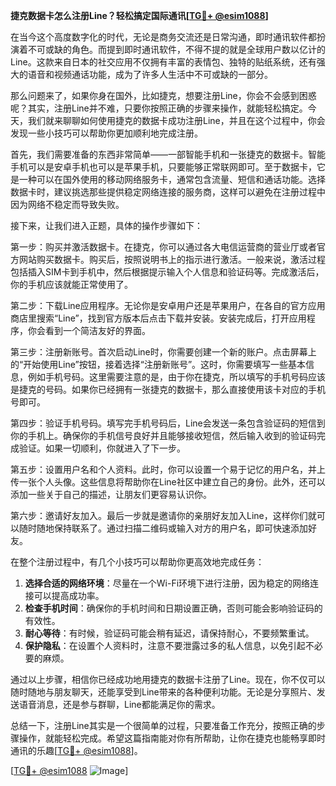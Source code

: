 **捷克数据卡怎么注册Line？轻松搞定国际通讯[[TG💪+ @esim1088](https://t.me/s/esim1088)]**

在当今这个高度数字化的时代，无论是商务交流还是日常沟通，即时通讯软件都扮演着不可或缺的角色。而提到即时通讯软件，不得不提的就是全球用户数以亿计的Line。这款来自日本的社交应用不仅拥有丰富的表情包、独特的贴纸系统，还有强大的语音和视频通话功能，成为了许多人生活中不可或缺的一部分。

那么问题来了，如果你身在国外，比如捷克，想要注册Line，你会不会感到困惑呢？其实，注册Line并不难，只要你按照正确的步骤来操作，就能轻松搞定。今天，我们就来聊聊如何使用捷克的数据卡成功注册Line，并且在这个过程中，你会发现一些小技巧可以帮助你更加顺利地完成注册。

首先，我们需要准备的东西非常简单——一部智能手机和一张捷克的数据卡。智能手机可以是安卓手机也可以是苹果手机，只要能够正常联网即可。至于数据卡，它是一种可以在国外使用的移动网络服务卡，通常包含流量、短信和通话功能。选择数据卡时，建议挑选那些提供稳定网络连接的服务商，这样可以避免在注册过程中因为网络不稳定而导致失败。

接下来，让我们进入正题，具体的操作步骤如下：

第一步：购买并激活数据卡。在捷克，你可以通过各大电信运营商的营业厅或者官方网站购买数据卡。购买后，按照说明书上的指示进行激活。一般来说，激活过程包括插入SIM卡到手机中，然后根据提示输入个人信息和验证码等。完成激活后，你的手机应该就能正常使用了。

第二步：下载Line应用程序。无论你是安卓用户还是苹果用户，在各自的官方应用商店里搜索“Line”，找到官方版本后点击下载并安装。安装完成后，打开应用程序，你会看到一个简洁友好的界面。

第三步：注册新账号。首次启动Line时，你需要创建一个新的账户。点击屏幕上的“开始使用Line”按钮，接着选择“注册新账号”。这时，你需要填写一些基本信息，例如手机号码。这里需要注意的是，由于你在捷克，所以填写的手机号码应该是捷克的号码。如果你已经拥有一张捷克的数据卡，那么直接使用该卡对应的手机号即可。

第四步：验证手机号码。填写完手机号码后，Line会发送一条包含验证码的短信到你的手机上。确保你的手机信号良好并且能够接收短信，然后输入收到的验证码完成验证。如果一切顺利，你就进入了下一步。

第五步：设置用户名和个人资料。此时，你可以设置一个易于记忆的用户名，并上传一张个人头像。这些信息将帮助你在Line社区中建立自己的身份。此外，还可以添加一些关于自己的描述，让朋友们更容易认识你。

第六步：邀请好友加入。最后一步就是邀请你的亲朋好友加入Line，这样你们就可以随时随地保持联系了。通过扫描二维码或输入对方的用户名，即可快速添加好友。

在整个注册过程中，有几个小技巧可以帮助你更高效地完成任务：

1. **选择合适的网络环境**：尽量在一个Wi-Fi环境下进行注册，因为稳定的网络连接可以提高成功率。
2. **检查手机时间**：确保你的手机时间和日期设置正确，否则可能会影响验证码的有效性。
3. **耐心等待**：有时候，验证码可能会稍有延迟，请保持耐心，不要频繁重试。
4. **保护隐私**：在设置个人资料时，注意不要泄露过多的私人信息，以免引起不必要的麻烦。

通过以上步骤，相信你已经成功地用捷克的数据卡注册了Line。现在，你不仅可以随时随地与朋友聊天，还能享受到Line带来的各种便利功能。无论是分享照片、发送语音消息，还是参与群聊，Line都能满足你的需求。

总结一下，注册Line其实是一个很简单的过程，只要准备工作充分，按照正确的步骤操作，就能轻松完成。希望这篇指南能对你有所帮助，让你在捷克也能畅享即时通讯的乐趣[[TG💪+ @esim1088](https://t.me/s/esim1088)]。

[[TG💪+ @esim1088](https://t.me/s/esim1088) ![Image](https://i.postimg.cc/4NQfJmqS/Snipaste-2025-05-13-00-14-12.png)]